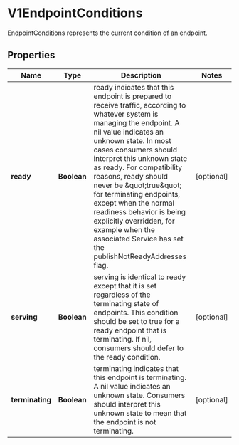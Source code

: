 

# V1EndpointConditions

EndpointConditions represents the current condition of an endpoint.

## Properties

| Name | Type | Description | Notes |
|------------ | ------------- | ------------- | -------------|
|**ready** | **Boolean** | ready indicates that this endpoint is prepared to receive traffic, according to whatever system is managing the endpoint. A nil value indicates an unknown state. In most cases consumers should interpret this unknown state as ready. For compatibility reasons, ready should never be \&quot;true\&quot; for terminating endpoints, except when the normal readiness behavior is being explicitly overridden, for example when the associated Service has set the publishNotReadyAddresses flag. |  [optional] |
|**serving** | **Boolean** | serving is identical to ready except that it is set regardless of the terminating state of endpoints. This condition should be set to true for a ready endpoint that is terminating. If nil, consumers should defer to the ready condition. |  [optional] |
|**terminating** | **Boolean** | terminating indicates that this endpoint is terminating. A nil value indicates an unknown state. Consumers should interpret this unknown state to mean that the endpoint is not terminating. |  [optional] |



